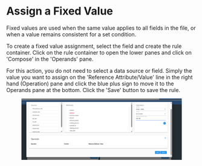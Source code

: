# Assign a Fixed Value

Fixed values are used when the same value applies to all fields in the file, or when a value remains consistent for a set condition.&#x20;

To create a fixed value assignment, select the field and create the rule container.  Click on the rule container to open the lower panes and click on 'Compose' in the 'Operands' pane.

For this action, you do not need to select a data source or field.  Simply the value you want to assign on the 'Reference Attribute/Value' line in the right hand (Operation) pane and click the blue plus sign to move it to the Operands pane at the bottom.  Click the 'Save' button to save the rule.

<figure><img src="../../../../../.gitbook/assets/image (10) (1) (1) (1).png" alt=""><figcaption></figcaption></figure>
